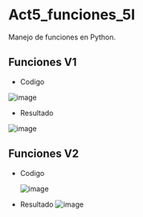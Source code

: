 # Act5_funciones_5I
Manejo de funciones en Python.

## Funciones V1

- Codigo
  
![image](https://github.com/user-attachments/assets/80f5713f-47ef-4106-bb3b-97a4bef2587d)

- Resultado

![image](https://github.com/user-attachments/assets/81d43d6c-e3c9-43fc-8ec3-03654daa8013)

## Funciones V2

- Codigo
  
  ![image](https://github.com/user-attachments/assets/5a27492f-4d41-4916-b9c7-3fcc8eccbdcc)

- Resultado
  ![image](https://github.com/user-attachments/assets/c167c35a-c417-4bd4-84e2-5e7154cb3033)

  
